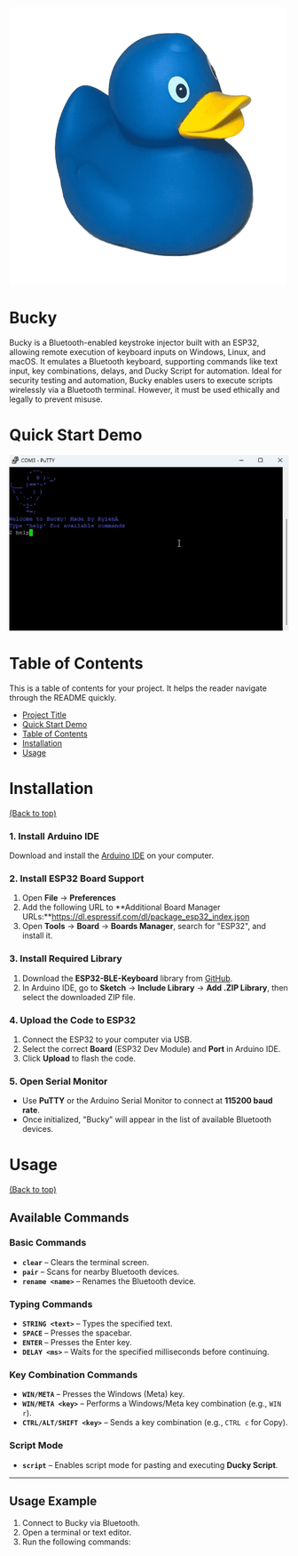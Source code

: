 ![Bucky](https://raw.githubusercontent.com/rylena/Bucky/refs/heads/main/Bucky.png)

# Bucky

Bucky is a Bluetooth-enabled keystroke injector built with an ESP32, allowing remote execution of keyboard inputs on Windows, Linux, and macOS. It emulates a Bluetooth keyboard, supporting commands like text input, key combinations, delays, and Ducky Script for automation. Ideal for security testing and automation, Bucky enables users to execute scripts wirelessly via a Bluetooth terminal. However, it must be used ethically and legally to prevent misuse.



# Quick Start Demo

![Demo Preview](https://raw.githubusercontent.com/rylena/Bucky/refs/heads/main/demo.gif)

# Table of Contents

This is a table of contents for your project. It helps the reader navigate through the README quickly.
- [Project Title](#project-title)
- [Quick Start Demo](#quick-start-demo)
- [Table of Contents](#table-of-contents)
- [Installation](#installation)
- [Usage](#usage)


# Installation
[(Back to top)](#table-of-contents)

### 1. Install Arduino IDE  
Download and install the [Arduino IDE](https://www.arduino.cc/en/software) on your computer.  

### 2. Install ESP32 Board Support  
1. Open **File** → **Preferences**  
2. Add the following URL to **Additional Board Manager URLs:**https://dl.espressif.com/dl/package_esp32_index.json
3. Open **Tools** → **Board** → **Boards Manager**, search for "ESP32", and install it.  

### 3. Install Required Library  
1. Download the **ESP32-BLE-Keyboard** library from [GitHub](https://github.com/T-vK/ESP32-BLE-Keyboard).  
2. In Arduino IDE, go to **Sketch** → **Include Library** → **Add .ZIP Library**, then select the downloaded ZIP file.  

### 4. Upload the Code to ESP32  
1. Connect the ESP32 to your computer via USB.  
2. Select the correct **Board** (ESP32 Dev Module) and **Port** in Arduino IDE.  
3. Click **Upload** to flash the code.  

### 5. Open Serial Monitor  
- Use **PuTTY** or the Arduino Serial Monitor to connect at **115200 baud rate**.  
- Once initialized, "Bucky" will appear in the list of available Bluetooth devices.  


# Usage
[(Back to top)](#table-of-contents)

## Available Commands  

### **Basic Commands**  
- **`clear`** – Clears the terminal screen.  
- **`pair`** – Scans for nearby Bluetooth devices.  
- **`rename <name>`** – Renames the Bluetooth device.  

### **Typing Commands**  
- **`STRING <text>`** – Types the specified text.  
- **`SPACE`** – Presses the spacebar.  
- **`ENTER`** – Presses the Enter key.  
- **`DELAY <ms>`** – Waits for the specified milliseconds before continuing.  

### **Key Combination Commands**  
- **`WIN/META`** – Presses the Windows (Meta) key.  
- **`WIN/META <key>`** – Performs a Windows/Meta key combination (e.g., `WIN r`).  
- **`CTRL/ALT/SHIFT <key>`** – Sends a key combination (e.g., `CTRL c` for Copy).  

### **Script Mode**  
- **`script`** – Enables script mode for pasting and executing **Ducky Script**.  

---

## Usage Example  

1. Connect to Bucky via Bluetooth.  
2. Open a terminal or text editor.  
3. Run the following commands:  
